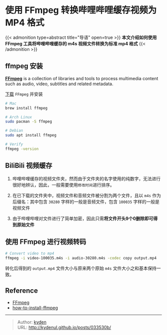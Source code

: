 # 使用 FFmpeg 转换哔哩哔哩缓存视频为 MP4 格式


{{< admonition type=abstract title="导语" open=true >}}
**本文介绍如何使用 FFmpeg 工具将哔哩哔哩缓存的 m4s 视频文件转换为标准 mp4 格式**
{{< /admonition >}}

<!--more-->

## ffmpeg 安装

[**FFmpeg**](https://github.com/FFmpeg/FFmpeg) is a collection of libraries and tools to process multimedia content such as audio, video, subtitles and related metadata.

[下载](https://ffmpeg.org/download.html) `FFmpeg` 并安装

```bash
# Mac
brew install ffmpeg

# Arch Linux
sudo pacman -S ffmpeg

# Debian
sudo apt install ffmpeg

# Verify
ffmpeg -version
```

## BiliBili 视频缓存

1. 哔哩哔哩缓存的视频文件夹，然而由于文件夹的名字使用的纯数字，无法进行很好地辨认，因此，一般需要使用`修改时间`进行排序。

2. 在已下载的文件夹中，视频文件和音频文件被分割为两个文件，且以 `m4s` 作为后缀名：其中包含 `30280` 字样的一般是音频文件，包含 `100035` 字样的一般是视频文件

3. 由于哔哩哔哩对文件进行了简单加密，因此只需**将文件开头9个0删除即可得到原始文件**

## 使用 FFmpeg 进行视频转码

```bash
# Convert video to mp4
ffmpeg -i video-100035.m4s -i audio-30280.m4s -codec copy output.mp4
```

转化后得到的 `output.mp4` 文件大小与原来两个原始 `m4s` 文件大小之和基本保持一致。

## Reference

- [FFmpeg](https://github.com/FFmpeg/FFmpeg)
- [how-to-install-ffmpeg](https://www.hostinger.com/tutorials/how-to-install-ffmpeg)


---

> Author: [kyden](https://github.com/kydance)  
> URL: http://kydenul.github.io/posts/033530b/  

